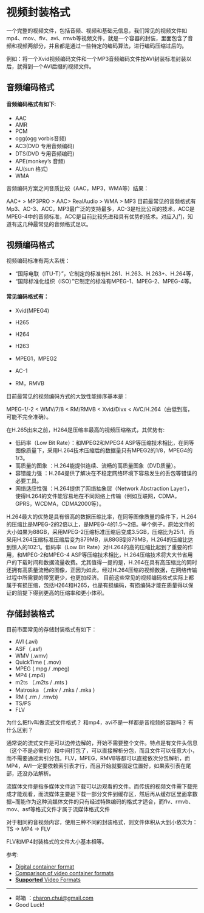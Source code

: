 视频封装格式
===


一个完整的视频文件，包括音频、视频和基础元信息，我们常见的视频文件如mp4、mov、flv、avi、rmvb等视频文件，就是一个容器的封装，里面包含了音频和视频两部分，并且都是通过一些特定的编码算法，进行编码压缩过后的。

例如：将一个Xvid视频编码文件和一个MP3音频编码文件按AVI封装标准封装以后，就得到一个AVI后缀的视频文件。




## 音频编码格式

#### 音频编码格式有如下:

- AAC
- AMR
- PCM
- ogg(ogg vorbis音频)
- AC3(DVD 专用音频编码)
- DTS(DVD 专用音频编码)
- APE(monkey’s 音频)
- AU(sun 格式)
- WMA

音频编码方案之间音质比较（AAC，MP3，WMA等）结果： 

AAC+ > MP3PRO > AAC> RealAudio > WMA > MP3
目前最常见的音频格式有 Mp3、AC-3、ACC，MP3最广泛的支持最多，AC-3是杜比公司的技术，ACC是MPEG-4中的音频标准，ACC是目前比较先进和具有优势的技术。对应入门，知道有这几种最常见的音频格式足以。

## 视频编码格式

视频编码标准有两大系统：

- “国际电联（ITU-T）”，它制定的标准有H.261、H.263、H.263+、H.264等，
- “国际标准化组织（ISO）”它制定的标准有MPEG-1、MPEG-2、MPEG-4等。

#### 常见编码格式有：

- Xvid(MPEG4)

- H265

- H264 

- H263

- MPEG1，MPEG2

- AC-1

- RM，RMVB

    

目前最常见的视频编码方式的大致性能排序基本是：

 MPEG-1/-2 < WMV/7/8 < RM/RMVB < Xvid/Divx < AVC/H.264（由低到高，可能不完全准确）。

在H.265出来之前，H264是压缩率最高的视频压缩格式，其优势有:

- 低码率（Low Bit Rate）：和MPEG2和MPEG4 ASP等压缩技术相比，在同等图像质量下，采用H.264技术压缩后的数据量只有MPEG2的1/8，MPEG4的1/3。
- 高质量的图象 ：H.264能提供连续、流畅的高质量图象（DVD质量）。
- 容错能力强   ：H.264提供了解决在不稳定网络环境下容易发生的丢包等错误的必要工具。
- 网络适应性强 ：H.264提供了网络抽象层（Network Abstraction Layer），使得H.264的文件能容易地在不同网络上传输（例如互联网，CDMA，GPRS，WCDMA，CDMA2000等）。

H.264最大的优势是具有很高的数据压缩比率，在同等图像质量的条件下，H.264的压缩比是MPEG-2的2倍以上，是MPEG-4的1.5～2倍。举个例子，原始文件的大小如果为88GB，采用MPEG-2压缩标准压缩后变成3.5GB，压缩比为25∶1，而采用H.264压缩标准压缩后变为879MB，从88GB到879MB，H.264的压缩比达到惊人的102∶1。低码率（Low Bit Rate）对H.264的高的压缩比起到了重要的作用，和MPEG-2和MPEG-4 ASP等压缩技术相比，H.264压缩技术将大大节省用户的下载时间和数据流量收费。尤其值得一提的是，H.264在具有高压缩比的同时还拥有高质量流畅的图像，正因为如此，经过H.264压缩的视频数据，在网络传输过程中所需要的带宽更少，也更加经济。
目前这些常见的视频编码格式实际上都属于有损压缩，包括H264和H265，也是有损编码，有损编码才能在质量得以保证的前提下得到更高的压缩率和更小体积。 

## 存储封装格式
目前市面常见的存储封装格式有如下：

- AVI (.avi)
- ASF（.asf)
- WMV (.wmv)
- QuickTime ( .mov)
- MPEG (.mpg / .mpeg)
- MP4 (.mp4)
- m2ts （.m2ts / .mts )
- Matroska （.mkv / .mks / .mka )
- RM ( .rm / .rmvb)
- TS/PS
- FLV





为什么把flv叫做流式文件格式？ 和mp4，avi不是一样都是音视频的容器吗？ 有什么区别？

通常说的流式文件是可以边传边解的，开始不需要整个文件。特点是有文件头信息（这个不是必需的）和中间打包了，可以直接解析分包，而且文件可以任意大小，而不需要通过索引分包。FLV，MPEG，RMVB等都可以直接依次分包解析，而MP4，AVI一定要依赖索引表才行，而且开始就要固定位置好，如果索引表在尾部，还没办法解析。

流媒体文件是指多媒体文件边下载可以边观看的文件。而传统的视频文件需下载完成才能观看，而流媒体主要是下载一部分文件到缓存区，然后再从缓存区里面拿数据~而能作为这种流媒体文件的只有经过特殊编码的格式才适合，而flv、rmvb、mov、asf等格式文件才属于流媒体格式文件

对于相同的音视频内容，使用三种不同的封装格式，则文件体积从大到小依次为：  TS -> MP4 -> FLV

 FLV和MP4封装格式的文件大小基本相等。





参考: 

- [Digital container format](https://en.wikipedia.org/wiki/Digital_container_format)
- [Comparison of video container formats](https://en.wikipedia.org/wiki/Comparison_of_video_container_formats)
- [**Supported** Video Formats](https://www.encoding.com/formats/)



---

- 邮箱 ：charon.chui@gmail.com  
- Good Luck! 
